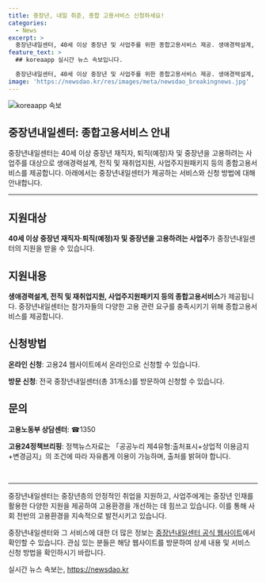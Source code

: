 ```yaml
---
title: 중장년, 내일 취준, 종합 고용서비스 신청하세요!
categories:
  - News
excerpt: >
  중장년내일센터, 40세 이상 중장년 및 사업주를 위한 종합고용서비스 제공. 생애경력설계, 전직지원, 사업주지원패키지 등 다양한 서비스 제공. 온라인 및 방문 신청 가능하며, 고용노동부 상담센터나 고용24에서 자세한 내용 문의 가능.
feature_text: >
  ## koreaapp 실시간 뉴스 속보입니다.

  중장년내일센터, 40세 이상 중장년 및 사업주를 위한 종합고용서비스 제공. 생애경력설계, 전직지원, 사업주지원패키지 등 다양한 서비스 제공. 온라인 및 방문 신청 가능하며, 고용노동부 상담센터나 고용24에서 자세한 내용 문의 가능.
image: 'https://newsdao.kr/res/images/meta/newsdao_breakingnews.jpg'
---
```


<p><img src="https://newsdao.kr/res/images/meta/newsdao_breakingnews.jpg" alt="koreaapp 속보" /></p>

<h2>중장년내일센터: 종합고용서비스 안내</h2>

<p data-ke-size="size16">중장년내일센터는 40세 이상 중장년 재직자, 퇴직(예정)자 및 중장년을 고용하려는 사업주를 대상으로 생애경력설계, 전직 및 재취업지원, 사업주지원패키지 등의 종합고용서비스를 제공합니다. 아래에서는 중장년내일센터가 제공하는 서비스와 신청 방법에 대해 안내합니다.</p>

<hr>

<h2 data-ke-size="size26">지원대상</h2>

<p><b>40세 이상 중장년 재직자·퇴직(예정)자 및 중장년을 고용하려는 사업주</b>가 중장년내일센터의 지원을 받을 수 있습니다.</p>

<h2 data-ke-size="size26">지원내용</h2>

<p><b>생애경력설계, 전직 및 재취업지원, 사업주지원패키지 등의 종합고용서비스</b>가 제공됩니다. 중장년내일센터는 참가자들의 다양한 고용 관련 요구를 충족시키기 위해 종합고용서비스를 제공합니다.</p>

<h2 data-ke-size="size26">신청방법</h2>

<p><b>온라인 신청</b>: 고용24 웹사이트에서 온라인으로 신청할 수 있습니다.</p>

<p><b>방문 신청</b>: 전국 중장년내일센터(총 31개소)를 방문하여 신청할 수 있습니다.</p>

<h2 data-ke-size="size26">문의</h2>

<p><b>고용노동부 상담센터</b>: ☎1350</p>

<p><b>고용24정책브리핑</b>: 정책뉴스자료는 「공공누리 제4유형:출처표시+상업적 이용금지+변경금지」의 조건에 따라 자유롭게 이용이 가능하며, 출처를 밝혀야 합니다.</p>

<p data-ke-size="size16">&nbsp;</p>

<hr>

<p data-ke-size="size16">중장년내일센터는 중장년층의 안정적인 취업을 지원하고, 사업주에게는 중장년 인재를 활용한 다양한 지원을 제공하여 고용환경을 개선하는 데 힘쓰고 있습니다. 이를 통해 사회 전반의 고용환경을 지속적으로 발전시키고 있습니다.</p>

<p data-ke-size="size16">중장년내일센터와 그 서비스에 대한 더 많은 정보는 <a href="https://www.365age.or.kr/" target="_blank">중장년내일센터 공식 웹사이트</a>에서 확인할 수 있습니다. 관심 있는 분들은 해당 웹사이트를 방문하여 상세 내용 및 서비스 신청 방법을 확인하시기 바랍니다.</p>
실시간 뉴스 속보는, <a href="https://newsdao.kr" rel="dofollow">https://newsdao.kr</a>


